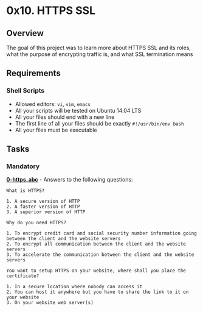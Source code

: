 # 0x10. HTTPS SSL

## Overview
The goal of this project was to learn more about HTTPS SSL and its roles, what the purpose of encrypting traffic is, and what SSL termination means

## Requirements
### Shell Scripts
* Allowed editors: `vi`, `vim`, `emacs`
* All your scripts will be tested on Ubuntu 14.04 LTS
* All your files should end with a new line
* The first line of all your files should be exactly `#!/usr/bin/env bash`
* All your files must be executable

## Tasks
### Mandatory
**[0-https_abc](0-https_abc)** - Answers to the following questions:
```
What is HTTPS?

1. A secure version of HTTP
2. A faster version of HTTP
3. A superior version of HTTP

Why do you need HTTPS?

1. To encrypt credit card and social security number information going between the client and the website servers
2. To encrypt all communication between the client and the website servers
3. To accelerate the communication between the client and the website servers

You want to setup HTTPS on your website, where shall you place the certificate?

1. In a secure location where nobody can access it
2. You can host it anywhere but you have to share the link to it on your website
3. On your website web server(s)
